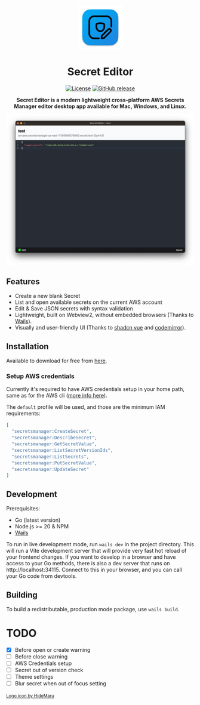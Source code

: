 <div align="center">
<a href="https://github.com/valtlfelipe/secret-editor"><img src="build/appicon.png" width="120"/></a>
</div>

<h1 align="center">Secret Editor</h1>

<div align="center">

[![License](https://img.shields.io/github/license/valtlfelipe/secret-editor)](https://github.com/valtlfelipe/secret-editor/blob/main/LICENSE)
[![GitHub release](https://img.shields.io/github/release/valtlfelipe/secret-editor)](https://github.com/valtlfelipe/secret-editor/releases)

<strong>Secret Editor is a modern lightweight cross-platform AWS Secrets Manager editor desktop app available for Mac, Windows, and Linux.</strong>

<img alt="screenshot" src="screenshots/editor.png">

</div>

## Features

- Create a new blank Secret
- List and open available secrets on the current AWS account
- Edit & Save JSON secrets with syntax validation
- Lightweight, built on Webview2, without embedded browsers (Thanks to [Wails](https://github.com/wailsapp/wails)).
- Visually and user-friendly UI (Thanks to [shadcn vue](https://github.com/radix-vue/shadcn-vue) and [codemirror](https://github.com/codemirror/dev)).

## Installation

Available to download for free from [here](https://github.com/valtlfelipe/secret-editor/releases).

### Setup AWS credentials

Currently it's required to have AWS credentials setup in your home path, same as for the AWS cli ([more info here](https://docs.aws.amazon.com/cli/v1/userguide/cli-configure-files.html)).

The `default` profile will be used, and those are the minimum IAM requirements:

```json
[
  "secretsmanager:CreateSecret",
  "secretsmanager:DescribeSecret",
  "secretsmanager:GetSecretValue",
  "secretsmanager:ListSecretVersionIds",
  "secretsmanager:ListSecrets",
  "secretsmanager:PutSecretValue",
  "secretsmanager:UpdateSecret"
]
```

## Development

Prerequisites:

- Go (latest version)
- Node.js >= 20 & NPM
- [Wails](https://wails.io/)

To run in live development mode, run `wails dev` in the project directory. This will run a Vite development
server that will provide very fast hot reload of your frontend changes. If you want to develop in a browser
and have access to your Go methods, there is also a dev server that runs on http://localhost:34115. Connect
to this in your browser, and you can call your Go code from devtools.

## Building

To build a redistributable, production mode package, use `wails build`.

# TODO

- [x] Before open or create warning
- [ ] Before close warning
- [ ] AWS Credentials setup
- [ ] Secret out of version check
- [ ] Theme settings
- [ ] Blur secret when out of focus setting

<small><a href="https://br.freepik.com/icone/escudo_13900582#fromView=search&page=1&position=2&uuid=1063755b-d282-42e9-bb45-52470b56a107">Logo icon by HideMaru</a></small>
